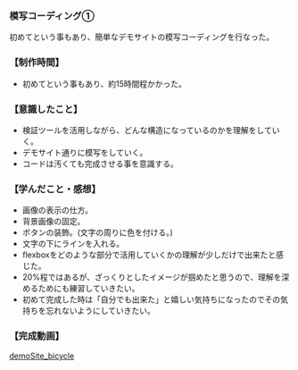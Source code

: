 ### 模写コーディング①

初めてという事もあり、簡単なデモサイトの模写コーディングを行なった。


### 【制作時間】
  - 初めてという事もあり、約15時間程かかった。

### 【意識したこと】
  - 検証ツールを活用しながら、どんな構造になっているのかを理解をしていく。
  - デモサイト通りに模写をしていく。
  - コードは汚くても完成させる事を意識する。
  
### 【学んだこと・感想】
  - 画像の表示の仕方。
  - 背景画像の固定。
  - ボタンの装飾。(文字の周りに色を付ける。)
  - 文字の下にラインを入れる。
  - flexboxをどのような部分で活用していくかの理解が少しだけで出来たと感じた。
  - 20%程ではあるが、ざっくりとしたイメージが掴めたと思うので、理解を深めるためにも練習していきたい。
  - 初めて完成した時は「自分でも出来た」と嬉しい気持ちになったのでその気持ちを忘れないようにしていきたい。

### 【完成動画】

[demoSite_bicycle](https://youtu.be/-0z4DDtTjWM)
